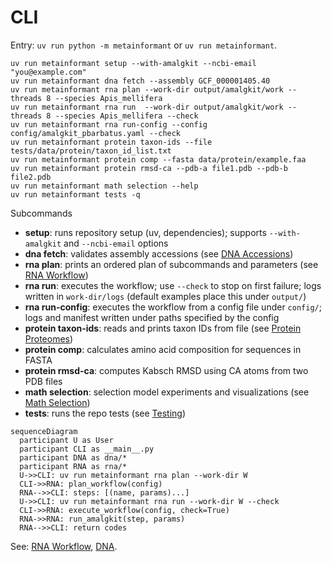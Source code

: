 # CLI

Entry: `uv run python -m metainformant` or `uv run metainformant`.

```text
uv run metainformant setup --with-amalgkit --ncbi-email "you@example.com"
uv run metainformant dna fetch --assembly GCF_000001405.40
uv run metainformant rna plan --work-dir output/amalgkit/work --threads 8 --species Apis_mellifera
uv run metainformant rna run  --work-dir output/amalgkit/work --threads 8 --species Apis_mellifera --check
uv run metainformant rna run-config --config config/amalgkit_pbarbatus.yaml --check
uv run metainformant protein taxon-ids --file tests/data/protein/taxon_id_list.txt
uv run metainformant protein comp --fasta data/protein/example.faa
uv run metainformant protein rmsd-ca --pdb-a file1.pdb --pdb-b file2.pdb
uv run metainformant math selection --help
uv run metainformant tests -q
```

Subcommands

- **setup**: runs repository setup (uv, dependencies); supports `--with-amalgkit` and `--ncbi-email` options
- **dna fetch**: validates assembly accessions (see [DNA Accessions](./dna/accessions.md))
- **rna plan**: prints an ordered plan of subcommands and parameters (see [RNA Workflow](./rna/workflow.md))
- **rna run**: executes the workflow; use `--check` to stop on first failure; logs written in `work-dir/logs` (default examples place this under `output/`)
- **rna run-config**: executes the workflow from a config file under `config/`; logs and manifest written under paths specified by the config
- **protein taxon-ids**: reads and prints taxon IDs from file (see [Protein Proteomes](./protein/proteomes.md))
- **protein comp**: calculates amino acid composition for sequences in FASTA
- **protein rmsd-ca**: computes Kabsch RMSD using CA atoms from two PDB files
- **math selection**: selection model experiments and visualizations (see [Math Selection](./math/selection.md))
- **tests**: runs the repo tests (see [Testing](./testing.md))

```mermaid
sequenceDiagram
  participant U as User
  participant CLI as __main__.py
  participant DNA as dna/*
  participant RNA as rna/*
  U->>CLI: uv run metainformant rna plan --work-dir W
  CLI->>RNA: plan_workflow(config)
  RNA-->>CLI: steps: [(name, params)...]
  U->>CLI: uv run metainformant rna run --work-dir W --check
  CLI->>RNA: execute_workflow(config, check=True)
  RNA->>RNA: run_amalgkit(step, params)
  RNA-->>CLI: return codes
```

See: [RNA Workflow](./rna/workflow.md), [DNA](./dna/index.md).
